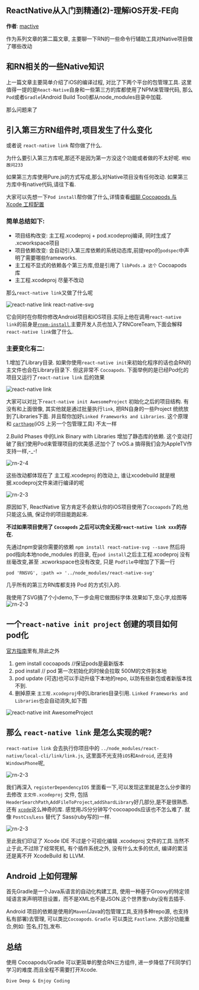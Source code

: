 ReactNative从入门到精通(2)-理解iOS开发-FE向
--------

**作者**: [mactive](https://weibo.com/mactive)

作为系列文章的第二篇文章, 主要聊一下RN的一些命令行辅助工具对Native项目做了哪些改动

## 和RN相关的一些Native知识

上一篇文章主要简单介绍了iOS的编译过程, 对比了下两个平台的包管理工具.
这里值得一提的是`React-Native`自身和一些第三方的库都使用了NPM来管理代码, 那么`Pod`或者`Gradle`(Android Build Tool)都从node_modules目录中加载.

那么问题来了

## 引入第三方RN组件时,项目发生了什么变化

或者说 `react-native link` 帮你做了什么.

为什么要引入第三方库呢,那还不是因为第一方没这个功能或者做的不太好呢. `明知故问233`

如果第三方库使用Pure.js的方式写成,那么对Native项目没有任何改动. 如果第三方库中有native代码,请往下看.

大家可以先想一下`Pod install`帮你做了什么,详情查看[细聊 Cocoapods 与 Xcode 工程配置](https://bestswifter.com/cocoapods/)

### 简单总结如下: 

* 项目结构改变: 主工程.xcodeproj + pod.xcodeproj编译, 同时生成了 .xcworkspace项目 
* 项目依赖改变: 会自动引入第三库依赖的系统动态库,前提repo的`podspec`中声明了需要哪些frameworks. 
* 主工程不显式的依赖各个第三方库,但是引用了 `libPods.a 这个` Cocoapods 库
* 主工程.xcodeproj 尽量不改动

那么`react-native link`又做了什么呢

![react-native link react-native-svg](../images/2018/04/rn-2-1.png)

它会同时在你帮你修改Android项目和iOS项目.实际上他在调用`react-native link`的前身是[`rnpm-install`](https://github.com/rnpm/rnpm),主要开发人员也加入了RNCoreTeam,下面会解释`react-native link`做了什么.

### 主要变化有二:

1.增加了Library目录. 如果你使用`react-native init`来初始化程序的话也会RN的主文件也会在Library目录下. 但这非常不 `Cocoapods`. 下面举例的是已经Pod化的项目又运行了`react-native link` 后的效果

![react-native link](../images/2018/04/rn-2-2.png)

大家可以对比下`react-native init AwesomeProject` 初始化之后的项目结构. 有没有和上面很像, 其实他就是通过批量执行`link`, 把RN自身的一些Project 统统放到了Libraries下面. 并且帮你加好`Linked Frameworks and Libraries`. 这个原理和 [`carthage`](http://swiftcafe.io/2015/10/25/swift-daily-carthage-package)(iOS 上另一个包管理工具) 不太一样


2.Build Phases 中的Link Binary with Libraries 增加了静态库的依赖. 这个变动打破了我们使用Pod来管理项目的优美感.还加个了 tvOS.a 搞得我们会为AppleTV作支持一样,-_-!

![rn-2-4](../images/2018/04/rn-2-4.png)


这些改动都体现在了 主工程.xcodeproj 的改动上, 谁让xcodebuild 就是根据.xcodeproj文件来进行编译的呢

![rn-2-3](../images/2018/04/rn-2-3.png)

原因如下, ReactNative 官方肯定不会默认你的iOS项目使用了`Cocoapods`了的,他只能这么搞, 保证你的项目能跑起来.

**不过如果项目使用了 `Cocoapods` 之后可以完全无视`react-native link xxx`的存在.**

先通过npm安装你需要的依赖 `npm install react-native-svg --save`
然后将pod指向本地node_modules 的目录, 在`pod install`之后主工程.xcodeproj 没有丝毫改变,甚至 .xcworkspace也没有改变, 只是 `Podfile`中增加了下面一行

```
pod 'RNSVG', :path => '../node_modules/react-native-svg'
```
几乎所有的第三方RN库都支持 Pod 的方式引入的.


我使用了SVG搞了个小demo,下一步会用它做图标字体.效果如下,空心字,绘图等
![rn-2-3](../images/2018/04/rn-2-6.png)

## 一个`react-native init project` 创建的项目如何 pod化
[官方指南](https://facebook.github.io/react-native/docs/integration-with-existing-apps.html#configuring-cocoapods-dependencies)里有,除此之外

1. gem install cocoapods //保证pods是最新版本
2. pod install // pod 第一次初始化的时候会拉取 500M的文件到本地
3. pod update (可选)也可以手动升级下本地的repo, 以防有些新包或者新版本找不到. 
4. 删掉原来 `主工程.xcodeproj`中的Libraries目录引用. `Linked Frameworks and Libraries`也会自动消失,如下图

![react-native init AwesomeProject](../images/2018/04/rn-2-5.png)


## 那么 `react-native link` 是怎么实现的呢?

`react-native link` 会去执行你项目中的 `../node_modules/react-native/local-cli/link/link.js`, 这里面不光支持`iOS`和`Android`, 还支持`WindowsPhone`呢, 

![rn-2-3](../images/2018/04/rn-2-7.png)

我们再深入 `registerDependencyIOS` 里面看一下,可以发现这里就是怎么分步骤的去修改 `主文件.xcodeproj` 文件, 包括`HeaderSearchPath`,`AddFileToProject`,`addShardLibrary`好几部分,是不是很熟悉. 还有 [`xcode`](https://www.npmjs.com/package/xcode)这么神奇的库.
感觉用JS分分钟写个cocoapods应该也不怎么难了. 就像 `PostCss`/`Less` 替代了 Sass(ruby写的)一样.

![rn-2-3](../images/2018/04/rn-2-8.png)

至此我们印证了 Xcode IDE 不过是个可视化编辑 .xcodeproj 文件的工具.当然不止于此,不过除了经常死机, 有个插件系统之外, 没有什么太多的优点, 编译的累活 还是离不开 XcodeBuild 和 LLVM.


##  Android 上如何理解

首先Gradle是一个Java系语言的自动化构建工具, 使用一种基于Groovy的特定领域语言来声明项目设置，而不是XML也不是JSON.这个世界里ruby没有去插手. 

Android 项目的依赖是使用的`Maven`(Java的包管理工具,支持多种repo源, 也支持私有部署)去管理, 可以类比`Cocoapods`.
`Gradle` 可以类比 `Fastlane`. 大部分功能重合,例如: 签名,打包,发布.

## 总结

使用 Cocoapods/Gradle 可以更简单的整合RN三方组件, 进一步降低了FE同学们学习的难度.而且全程不需要打开Xcode.

`Dive Deep & Enjoy Coding`






